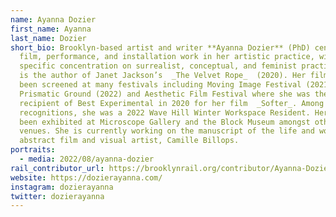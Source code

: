 ```yaml
---
name: Ayanna Dozier
first_name: Ayanna
last_name: Dozier
short_bio: Brooklyn-based artist and writer **Ayanna Dozier** (PhD) centers
  film, performance, and installation work in her artistic practice, with a
  specific concentration on surrealist, conceptual, and feminist practices. She
  is the author of Janet Jackson’s  _The Velvet Rope_  (2020). Her films have
  been screened at many festivals including Moving Image Festival (2021),
  Prismatic Ground (2022) and Aesthetic Film Festival where she was the
  recipient of Best Experimental in 2020 for her film  _Softer_. Among other
  recognitions, she was a 2022 Wave Hill Winter Workspace Resident. Her work has
  been exhibited at Microscope Gallery and the Block Museum amongst other
  venues. She is currently working on the manuscript of the life and work of
  abstract film and visual artist, Camille Billops.
portraits:
  - media: 2022/08/ayanna-dozier
rail_contributor_url: https://brooklynrail.org/contributor/Ayanna-Dozier
website: https://dozierayanna.com/
instagram: dozierayanna
twitter: dozierayanna
---
```

